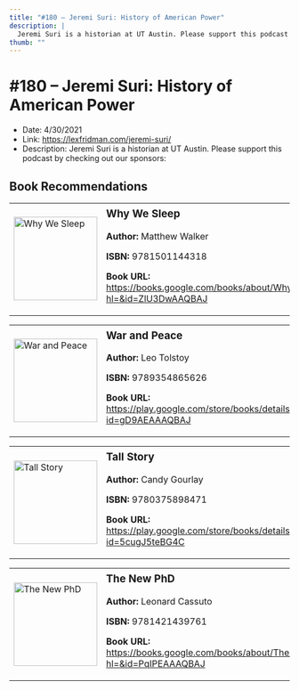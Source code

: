 ```yaml
---
title: "#180 – Jeremi Suri: History of American Power"
description: |
  Jeremi Suri is a historian at UT Austin. Please support this podcast by checking out our sponsors:"
thumb: ""
---
```


# #180 – Jeremi Suri: History of American Power

  - Date: 4/30/2021
  - Link: https://lexfridman.com/jeremi-suri/
  - Description: Jeremi Suri is a historian at UT Austin. Please support this podcast by checking out our sponsors:

## Book Recommendations

<table style="border: none;"><tr style="border: none;"><td style="border: none;"><img src="https://books.google.com/books/content?id=ZlU3DwAAQBAJ&printsec=frontcover&img=1&zoom=1&edge=curl&source=gbs_api" alt="Why We Sleep" width="150" style="vertical-align: top;"></td><td style="border: none; vertical-align: top;"><h3 style='margin-top: 5'>Why We Sleep</h3><p><strong>Author:</strong> Matthew Walker</p><p><strong>ISBN:</strong> 9781501144318</p><p><strong>Book URL:</strong> <a href="https://books.google.com/books/about/Why_We_Sleep.html?hl=&id=ZlU3DwAAQBAJ">https://books.google.com/books/about/Why_We_Sleep.html?hl=&id=ZlU3DwAAQBAJ</a></p></td></tr></table>
<table style="border: none;"><tr style="border: none;"><td style="border: none;"><img src="https://books.google.com/books/content?id=gD9AEAAAQBAJ&printsec=frontcover&img=1&zoom=1&edge=curl&source=gbs_api" alt="War and Peace" width="150" style="vertical-align: top;"></td><td style="border: none; vertical-align: top;"><h3 style='margin-top: 5'>War and Peace</h3><p><strong>Author:</strong> Leo Tolstoy</p><p><strong>ISBN:</strong> 9789354865626</p><p><strong>Book URL:</strong> <a href="https://play.google.com/store/books/details?id=gD9AEAAAQBAJ">https://play.google.com/store/books/details?id=gD9AEAAAQBAJ</a></p></td></tr></table>
<table style="border: none;"><tr style="border: none;"><td style="border: none;"><img src="https://books.google.com/books/content?id=5cugJ5teBG4C&printsec=frontcover&img=1&zoom=1&edge=curl&source=gbs_api" alt="Tall Story" width="150" style="vertical-align: top;"></td><td style="border: none; vertical-align: top;"><h3 style='margin-top: 5'>Tall Story</h3><p><strong>Author:</strong> Candy Gourlay</p><p><strong>ISBN:</strong> 9780375898471</p><p><strong>Book URL:</strong> <a href="https://play.google.com/store/books/details?id=5cugJ5teBG4C">https://play.google.com/store/books/details?id=5cugJ5teBG4C</a></p></td></tr></table>
<table style="border: none;"><tr style="border: none;"><td style="border: none;"><img src="https://books.google.com/books/content?id=PqIPEAAAQBAJ&printsec=frontcover&img=1&zoom=1&edge=curl&source=gbs_api" alt="The New PhD" width="150" style="vertical-align: top;"></td><td style="border: none; vertical-align: top;"><h3 style='margin-top: 5'>The New PhD</h3><p><strong>Author:</strong> Leonard Cassuto</p><p><strong>ISBN:</strong> 9781421439761</p><p><strong>Book URL:</strong> <a href="https://books.google.com/books/about/The_New_PhD.html?hl=&id=PqIPEAAAQBAJ">https://books.google.com/books/about/The_New_PhD.html?hl=&id=PqIPEAAAQBAJ</a></p></td></tr></table>
